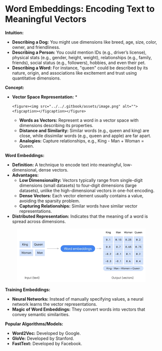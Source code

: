 # Word Embeddings: Encoding Text to Meaningful Vectors

**Intuition:**

* **Describing a Dog:** You might use dimensions like breed, age, size, color, owner, and friendliness.
* **Describing a Person:** You could mention IDs (e.g., driver’s license), physical stats (e.g., gender, height, weight), relationships (e.g., family, friends), social status (e.g., followers), hobbies, and even their pet.
* **Describing a Word:** For instance, "queen" could be described by its nature, origin, and associations like excitement and trust using quantitative dimensions.

**Concept:**

* **Vector Space Representation:**
  *

      <figure><img src="../../.gitbook/assets/image.png" alt=""><figcaption></figcaption></figure>
  * **Words as Vectors:** Represent a word in a vector space with dimensions describing its properties.
  * **Distance and Similarity:** Similar words (e.g., queen and king) are close, while dissimilar words (e.g., queen and apple) are far apart.
  * **Analogies:** Capture relationships, e.g., King - Man + Woman = Queen.

**Word Embeddings:**

* **Definition:** A technique to encode text into meaningful, low-dimensional, dense vectors.
* **Advantages:**
  * **Low Dimensionality:** Vectors typically range from single-digit dimensions (small datasets) to four-digit dimensions (large datasets), unlike the high-dimensional vectors in one-hot encoding.
  * **Dense Vectors:** Each vector element usually contains a value, avoiding the sparsity problem.
  * **Capturing Relationships:** Similar words have similar vector representations.
* **Distributed Representation:** Indicates that the meaning of a word is spread across dimensions.

<figure><img src="../../.gitbook/assets/image (1).png" alt=""><figcaption></figcaption></figure>

**Training Embeddings:**

* **Neural Networks:** Instead of manually specifying values, a neural network learns the vector representations.
* **Magic of Word Embeddings:** They convert words into vectors that convey semantic similarities.

**Popular Algorithms/Models:**

* **Word2Vec:** Developed by Google.
* **GloVe:** Developed by Stanford.
* **FastText:** Developed by Facebook.
